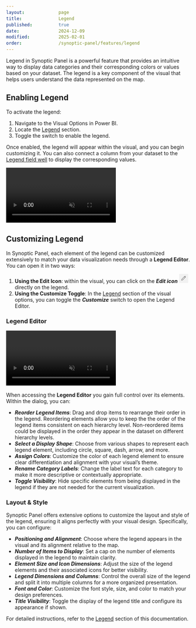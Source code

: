 ```yaml
---
layout:             page
title:              Legend
published:          true
date:               2024-12-09
modified:           2025-02-01
order:              /synoptic-panel/features/legend
---
```


Legend in Synoptic Panel is a powerful feature that provides an intuitive way to display data categories and their corresponding colors or values based on your dataset. The legend is a key component of the visual that helps users understand the data represented on the map. 

## Enabling Legend

To activate the legend:
1.	Navigate to the Visual Options in Power BI.
2.	Locate the [Legend](./../options/legend/index.md) section.
3.	Toggle the switch to enable the legend.

Once enabled, the legend will appear within the visual, and you can begin customizing it. You can also connect a column from your dataset to the [Legend field well](./../fields/legend.md) to display the corresponding values.

<video src="images/enable-legend.mp4" autoplay loop muted></video>

## Customizing Legend

In Synoptic Panel, each element of the legend can be customized extensively to match your data visualization needs through a **Legend Editor**. You can open it in two ways:

1. **Using the Edit Icon**: within the visual, you can click on the ***Edit icon*** <img src="images/pencil-icon.png" width="25" class="nomargin"> directly on the legend.
2. **Using the Customize Toggle**: In the [Legend](./../options/legend/index.md) section of the visual options, you can toggle the ***Customize*** switch to open the Legend Editor.

### Legend Editor

<video src="images/legend-editor.mp4" autoplay loop muted></video>

When accessing the **Legend Editor** you gain full control over its elements. Within the dialog, you can:

- ***Reorder Legend Items***: Drag and drop items to rearrange their order in the legend. Reordering elements allow you to keep the the order of the legend items consistent on each hierarchy level. Non-reordered items could be displayed in the order they appear in the dataset on different hierarchy levels.
- ***Select a Display Shape***: Choose from various shapes to represent each legend element, including circle, square, dash, arrow, and more.
- ***Assign Colors***: Customize the color of each legend element to ensure clear differentiation and alignment with your visual’s theme.
- ***Rename Category Labels***: Change the label text for each category to make it more descriptive or contextually appropriate.
- ***Toggle Visibility***: Hide specific elements from being displayed in the legend if they are not needed for the current visualization.

### Layout & Style

Synoptic Panel offers extensive options to customize the layout and style of the legend, ensuring it aligns perfectly with your visual design. Specifically, you can configure:

- ***Positioning and Alignment***: Choose where the legend appears in the visual and its alignment relative to the map.
- ***Number of Items to Display***: Set a cap on the number of elements displayed in the legend to maintain clarity.
- ***Element Size and Icon Dimensions***: Adjust the size of the legend elements and their associated icons for better visibility.
- ***Legend Dimensions and Columns***: Control the overall size of the legend and split it into multiple columns for a more organized presentation.
- ***Font and Color***: Customize the font style, size, and color to match your design preferences.
- ***Title Visibility***: Toggle the display of the legend title and configure its appearance if shown.

For detailed instructions, refer to the [Legend](./../options/legend/index.md) section of this documentation.